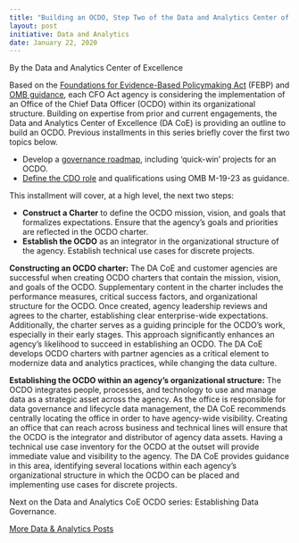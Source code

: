 ```yaml
---
title: "Building an OCDO, Step Two of the Data and Analytics Center of Excellence Approach"
layout: post
initiative: Data and Analytics
date: January 22, 2020
---
```

By the Data and Analytics Center of Excellence


Based on the <a href="https://www.congress.gov/bill/115th-congress/house-bill/4174/text"> Foundations for Evidence-Based 
Policymaking Act</a> (FEBP) and <a href="https://www.whitehouse.gov/wp-content/uploads/2019/07/M-19-23.pdf"> OMB 
guidance</a>,  each CFO Act agency is considering the implementation of an Office of the Chief Data Officer (OCDO) within its organizational structure. Building on expertise from prior and current engagements, the Data and Analytics Center of Excellence (DA CoE) is providing an outline to build an OCDO. Previous installments in this series briefly cover the first two topics below. 

* Develop a <a href="https://coe.gsa.gov/2019/10/07/da-update-6.html"> governance roadmap</a>, including ‘quick-win’ projects for an OCDO. 
* <a href="https://coe.gsa.gov/2019/06/25/da-update-4.html"> Define the CDO role<a/> and qualifications using OMB M-19-23 as guidance.
  
This installment will cover, at a high level, the next two steps:
* **Construct a Charter** to define the OCDO mission, vision, and goals that formalizes expectations. Ensure that the agency’s 
goals and priorities are reflected in the OCDO charter.
* **Establish the OCDO** as an integrator in the organizational structure of the agency. Establish technical use cases for 
discrete projects.

**Constructing an OCDO charter:** The DA CoE and customer agencies are successful when creating OCDO charters that contain the 
mission, vision, and goals of the OCDO. Supplementary content in the charter includes the performance measures, critical 
success factors, and organizational structure for the OCDO. Once created, agency leadership reviews and agrees to the charter, 
establishing clear enterprise-wide expectations. Additionally, the charter serves as a guiding principle for the OCDO’s work, 
especially in their early stages. This approach significantly enhances an agency’s likelihood to succeed in establishing an 
OCDO. The DA CoE develops OCDO charters with partner agencies as a critical element to modernize data and analytics practices, 
while changing the data culture.

**Establishing the OCDO within an agency’s organizational structure:** The OCDO integrates people, processes, and technology to 
use and manage data as a strategic asset across the agency. As the office is responsible for data governance and lifecycle 
data management, the DA CoE recommends centrally locating the office in order to have agency-wide visibility. Creating an 
office that can reach across business and technical lines will ensure that the OCDO is the integrator and distributor of 
agency data assets. Having a technical use case inventory for the OCDO at the outset will provide immediate value and 
visibility to the agency. The DA CoE provides guidance in this area, identifying several locations within each agency’s 
organizational structure in which the OCDO can be placed and implementing use cases for discrete projects.

Next on the Data and Analytics CoE OCDO series: Establishing Data Governance.

<a href="{{site.baseurl}}/coe/data-analytics.html#coe-updates" class="usa-button">More Data & Analytics Posts</a>
